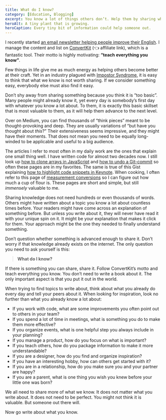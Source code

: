 ```yaml
---
title: What do I know?
category: [Education, Blogging]
excerpt: You know a lot of things others don’t. Help them by sharing what you know, no matter how easy or obvious you might think it is.
heroAlt: A tiny plant that is growing.
heroCaption: Every tiny bit of information could help someone out.
---
```

I recently started [an email newsletter helping people improve their English](http://hellotogether.academy). I manage the content and list on [ConvertKit](https://mbsy.co/convertkit/29937053) (👈 affiliate link), which is a fantastic tool. Their motto is highly motivating: **“teach everything you know”**.

Few things in life give me as much energy as helping others become better at their craft. Yet in an industry plagued with [Impostor Syndrome](https://en.wikipedia.org/wiki/Impostor_syndrome), it is easy to think that what we know is not worth sharing. If we consider something easy, everybody else must also find it easy.

Don’t shy away from sharing something because you think it is “too basic”. Many people might already know it, yet every day is somebody’s first day with whatever you know a lot about. To them, it is exactly this basic skillset that is most valuable to them, as it will help them advance to the next level.

Over on Medium, you can find thousands of “think pieces” meant to be thought-provoking and deep. They are usually variations of “but have you thought about _this_?” Their extensiveness seems impressive, and they might have their moments. That does not mean you need to be equally long-winded to be applicable and useful to a big audience.

The articles I refer to most often in my daily work are the ones that explain one small thing well. I have written code for almost two decades now. I still look up [how to clone arrays in JavaScript](https://davidwalsh.name/javascript-clone-array) and [how to undo a Git-commit](https://www.git-tower.com/learn/git/faq/undo-last-commit) so often these pages are in my favorites. The same is true of this Gist explaining [how to highlight code snippets in Keynote](https://gist.github.com/jimbojsb/1630790). When cooking, I often refer to this page of [measurement conversions](http://www.cuisinivity.com/guide/measurement.php) so I can figure out how much a cup of flour is. These pages are short and simple, but still _immensely_ valuable to me.

Sharing knowledge does not need hundreds or even thousands of words. Others might have written about a topic you know a lot about countless times before. Your readers might have come across an explanation of something before. But unless you write about it, they will never have read it with your unique spin on it. It might be your explanation that makes it click for them. Your approach might be the one they needed to finally understand something.

Don’t question whether something is advanced enough to share it. Don’t worry if that knowledge already exists on the internet. The only question you need to ask yourself is this:

>**What do I know?**

If there is something you can share, share it. Follow ConvertKit’s motto and teach everything you know. You don’t need to write a book about it. The only important aspect is that you put it out in the world.

When trying to find topics to write about, think about what you already do every day and tell your peers about it. When looking for inspiration, look no further than what you already know a lot about:

- If you work with code, what are some improvements you often point out to others in your team?
- If you spend a lot of time in meetings, what is something you do to make them more effective?
- If you organize events, what is one helpful step you always include in your planning?
- If you manage a product, how do you focus on what is important?
- If you teach others, how do you package information to make it more understandable?
- If you are a designer, how do you find and organize inspiration?
- If you have an interesting hobby, how can others get started with it?
- If you are in a relationship, how do you make sure you and your partner are happy?
- If you are a parent, what is one thing you wish you knew before your little one was born?

We all need to share more of what we know. It does not matter what you write about. It does not need to be perfect. You might not think it is valuable. But someone out there will.

Now go write about what you know.
